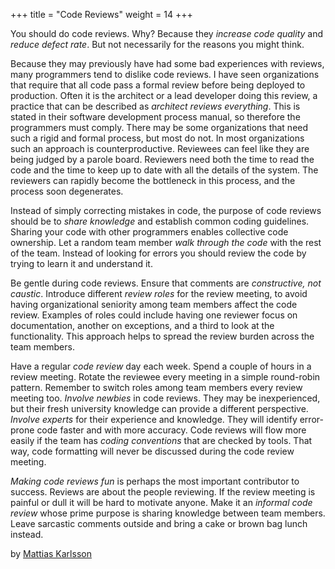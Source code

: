 +++
title = "Code Reviews"
weight = 14
+++

You should do code reviews. Why? Because they *increase code quality* and *reduce defect rate*. But not necessarily for the reasons you might think.

Because they may previously have had some bad experiences with reviews, many programmers tend to dislike code reviews. I have seen organizations that require that all code pass a formal review before being deployed to production. Often it is the architect or a lead developer doing this review, a practice that can be described as *architect reviews everything*. This is stated in their software development process manual, so therefore the programmers must comply. There may be some organizations that need such a rigid and formal process, but most do not. In most organizations such an approach is counterproductive. Reviewees can feel like they are being judged by a parole board. Reviewers need both the time to read the code and the time to keep up to date with all the details of the system. The reviewers can rapidly become the bottleneck in this process, and the process soon degenerates.

Instead of simply correcting mistakes in code, the purpose of code reviews should be to *share knowledge* and establish common coding guidelines. Sharing your code with other programmers enables collective code ownership. Let a random team member *walk through the code* with the rest of the team. Instead of looking for errors you should review the code by trying to learn it and understand it.

Be gentle during code reviews. Ensure that comments are *constructive, not caustic*. Introduce different *review roles* for the review meeting, to avoid having organizational seniority among team members affect the code review. Examples of roles could include having one reviewer focus on documentation, another on exceptions, and a third to look at the functionality. This approach helps to spread the review burden across the team members.

Have a regular *code review* day each week. Spend a couple of hours in a review meeting. Rotate the reviewee every meeting in a simple round-robin pattern. Remember to switch roles among team members every review meeting too. *Involve newbies* in code reviews. They may be inexperienced, but their fresh university knowledge can provide a different perspective. *Involve experts* for their experience and knowledge. They will identify error-prone code faster and with more accuracy. Code reviews will flow more easily if the team has *coding conventions* that are checked by tools. That way, code formatting will never be discussed during the code review meeting.

*Making code reviews fun* is perhaps the most important contributor to success. Reviews are about the people reviewing. If the review meeting is painful or dull it will be hard to motivate anyone. Make it an *informal code review* whose prime purpose is sharing knowledge between team members. Leave sarcastic comments outside and bring a cake or brown bag lunch instead.

by [Mattias Karlsson](http://programmer.97things.oreilly.com/wiki/index.php/Mattias_Karlsson)